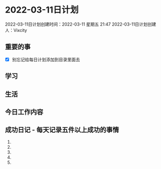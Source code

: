 # 2022-03-11日计划

2022-03-11日计划创建时间：2022-03-11 星期五  21:47
2022-03-11日计划创建人：Vixcity

## 重要的事
- [x] 别忘记给每日计划添加到目录里面去

## 学习

## 生活

## 今日工作内容

## 成功日记 - 每天记录五件以上成功的事情
1. 
2. 
3. 
4. 
5.  
